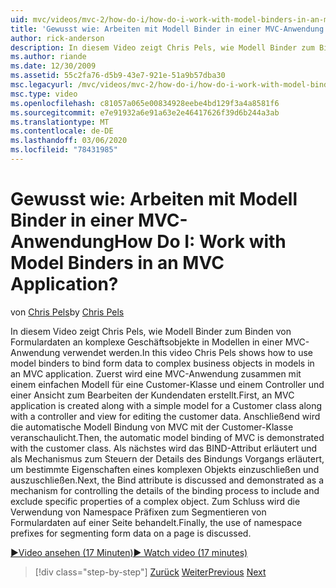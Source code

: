 ```yaml
---
uid: mvc/videos/mvc-2/how-do-i/how-do-i-work-with-model-binders-in-an-mvc-application
title: 'Gewusst wie: Arbeiten mit Modell Binder in einer MVC-Anwendung | Microsoft-Dokumentation'
author: rick-anderson
description: In diesem Video zeigt Chris Pels, wie Modell Binder zum Binden von Formulardaten an komplexe Geschäftsobjekte in Modellen in einer MVC-Anwendung verwendet werden. Zuerst eine MVC-Applicat...
ms.author: riande
ms.date: 12/30/2009
ms.assetid: 55c2fa76-d5b9-43e7-921e-51a9b57dba30
msc.legacyurl: /mvc/videos/mvc-2/how-do-i/how-do-i-work-with-model-binders-in-an-mvc-application
msc.type: video
ms.openlocfilehash: c81057a065e00834928eebe4bd129f3a4a8581f6
ms.sourcegitcommit: e7e91932a6e91a63e2e46417626f39d6b244a3ab
ms.translationtype: MT
ms.contentlocale: de-DE
ms.lasthandoff: 03/06/2020
ms.locfileid: "78431985"
---
```

# <a name="how-do-i-work-with-model-binders-in-an-mvc-application"></a><span data-ttu-id="d95ee-105">Gewusst wie: Arbeiten mit Modell Binder in einer MVC-Anwendung</span><span class="sxs-lookup"><span data-stu-id="d95ee-105">How Do I: Work with Model Binders in an MVC Application?</span></span>

<span data-ttu-id="d95ee-106">von [Chris Pels](https://twitter.com/chrispels)</span><span class="sxs-lookup"><span data-stu-id="d95ee-106">by [Chris Pels](https://twitter.com/chrispels)</span></span>

<span data-ttu-id="d95ee-107">In diesem Video zeigt Chris Pels, wie Modell Binder zum Binden von Formulardaten an komplexe Geschäftsobjekte in Modellen in einer MVC-Anwendung verwendet werden.</span><span class="sxs-lookup"><span data-stu-id="d95ee-107">In this video Chris Pels shows how to use model binders to bind form data to complex business objects in models in an MVC application.</span></span> <span data-ttu-id="d95ee-108">Zuerst wird eine MVC-Anwendung zusammen mit einem einfachen Modell für eine Customer-Klasse und einem Controller und einer Ansicht zum Bearbeiten der Kundendaten erstellt.</span><span class="sxs-lookup"><span data-stu-id="d95ee-108">First, an MVC application is created along with a simple model for a Customer class along with a controller and view for editing the customer data.</span></span> <span data-ttu-id="d95ee-109">Anschließend wird die automatische Modell Bindung von MVC mit der Customer-Klasse veranschaulicht.</span><span class="sxs-lookup"><span data-stu-id="d95ee-109">Then, the automatic model binding of MVC is demonstrated with the customer class.</span></span> <span data-ttu-id="d95ee-110">Als nächstes wird das BIND-Attribut erläutert und als Mechanismus zum Steuern der Details des Bindungs Vorgangs erläutert, um bestimmte Eigenschaften eines komplexen Objekts einzuschließen und auszuschließen.</span><span class="sxs-lookup"><span data-stu-id="d95ee-110">Next, the Bind attribute is discussed and demonstrated as a mechanism for controlling the details of the binding process to include and exclude specific properties of a complex object.</span></span> <span data-ttu-id="d95ee-111">Zum Schluss wird die Verwendung von Namespace Präfixen zum Segmentieren von Formulardaten auf einer Seite behandelt.</span><span class="sxs-lookup"><span data-stu-id="d95ee-111">Finally, the use of namespace prefixes for segmenting form data on a page is discussed.</span></span>

[<span data-ttu-id="d95ee-112">&#9654;Video ansehen (17 Minuten)</span><span class="sxs-lookup"><span data-stu-id="d95ee-112">&#9654; Watch video (17 minutes)</span></span>](https://channel9.msdn.com/Blogs/ASP-NET-Site-Videos/how-do-i-work-with-model-binders-in-an-mvc-application)

> [!div class="step-by-step"]
> <span data-ttu-id="d95ee-113">[Zurück](how-do-i-create-a-custom-html-helper-for-an-mvc-application.md)
> [Weiter](how-do-i-use-httpverbs-attributes-in-an-mvc-application.md)</span><span class="sxs-lookup"><span data-stu-id="d95ee-113">[Previous](how-do-i-create-a-custom-html-helper-for-an-mvc-application.md)
[Next](how-do-i-use-httpverbs-attributes-in-an-mvc-application.md)</span></span>
